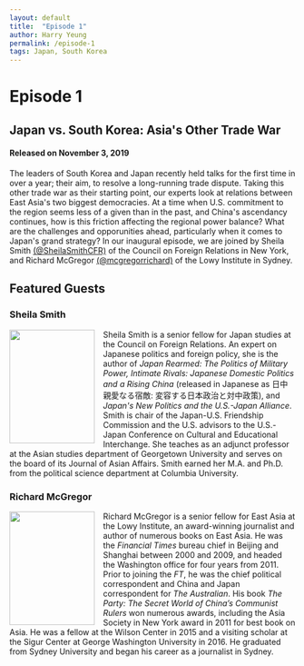 ```yaml
---
layout: default
title:  "Episode 1"
author: Harry Yeung
permalink: /episode-1
tags: Japan, South Korea
---
```


# Episode 1
## Japan vs. South Korea: Asia's Other Trade War
#### Released on November 3, 2019

<div id="buzzsprout-player-1984201"></div>
<script src="https://www.buzzsprout.com/699187/1984201-japan-vs-south-korea-asia-s-other-trade-war.js?container_id=buzzsprout-player-1984201&player=small" type="text/javascript" charset="utf-8"></script>

The leaders of South Korea and Japan recently held talks for the first time in over a year; their aim, to resolve a long-running trade dispute. Taking this other trade war as their starting point, our experts look at relations between East Asia's two biggest democracies. At a time when U.S. commitment to the region seems less of a given than in the past, and China's ascendancy continues, how is this friction affecting the regional power balance? What are the challenges and opporunities ahead, particularly when it comes to Japan's grand strategy? In our inaugural episode, we are joined by Sheila Smith [(@SheilaSmithCFR)](https://twitter.com/SheilaSmithCFR) of the Council on Foreign Relations in New York, and Richard McGregor [(@mcgregorrichard)](https://twitter.com/mcgregorrichard) of the Lowy Institute in Sydney. 

## Featured Guests

### Sheila Smith

<html>
<head>
<style>
img {
  float: left;
}
</style>
</head>
<body>

<p><img src="https://user-images.githubusercontent.com/67763587/89743812-90890780-da5b-11ea-823e-c4098bc45173.png"
 style="width:150px;height:200px;margin-right:15px;">
Sheila Smith is a senior fellow for Japan studies at the Council on Foreign Relations. An expert on Japanese politics and foreign policy, she is the author of <i>Japan Rearmed: The Politics of Military Power, Intimate Rivals: Japanese Domestic Politics and a Rising China</i> (released in Japanese as 日中 親愛なる宿敵: 変容する日本政治と対中政策), and <i>Japan's New Politics and the U.S.-Japan Alliance</i>. Smith is chair of the Japan-U.S. Friendship Commission and the U.S. advisors to the U.S.-Japan Conference on Cultural and Educational Interchange. She teaches as an adjunct professor at the Asian studies department of Georgetown University and serves on the board of its Journal of Asian Affairs. Smith earned her M.A. and Ph.D. from the political science department at Columbia University. </p>

</body>
</html>


### Richard McGregor

<html>
<head>
<style>
img {
  float: left;
}
</style>
</head>
<body>

<p><img src="https://user-images.githubusercontent.com/67763587/89743856-2a50b480-da5c-11ea-9f49-a98c545d2338.png"
 style="width:150px;height:200px;margin-right:15px;">
Richard McGregor is a senior fellow for East Asia at the Lowy Institute, an award-winning journalist and author of numerous books on East Asia. He was the <i>Financial Times</i> bureau chief in Beijing and Shanghai between 2000 and 2009, and headed the Washington office for four years from 2011. Prior to joining the <i>FT</i>, he was the chief political correspondent and China and Japan correspondent for <i>The Australian</i>. His book <i>The Party: The Secret World of China’s Communist Rulers</i> won numerous awards, including the Asia Society in New York award in 2011 for best book on Asia. He was a fellow at the Wilson Center in 2015 and a visiting scholar at the Sigur Center at George Washington University in 2016. He graduated from Sydney University and began his career as a journalist in Sydney.  </p>

</body>
</html>
